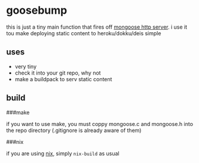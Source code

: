 goosebump
=========

this is just a tiny main function that fires off [mongoose http server](https://code.google.com/p/mongoose/). i use it tou make deploying static content to heroku/dokku/deis simple

uses
----

* very tiny
* check it into your git repo, why not
* make a buildpack to serv static content

build
-----

###make

if you want to use make, you must coppy mongoose.c and mongoose.h into the repo
directory (.gitignore is already aware of them)

###nix

if you are using [nix](https://nixos.org/nix/), simply `nix-build` as usual
